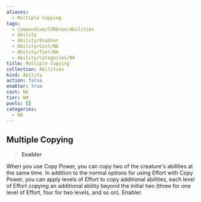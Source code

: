 ```yaml
---
aliases:
  - Multiple Copying
tags:
  - Compendium/CSRD/en/Abilities
  - Ability
  - Ability/Enabler
  - Ability/Cost/NA
  - Ability/Tier/NA
  - Ability/Categories/NA
title: Multiple Copying
collection: Abilities
kind: Ability
action: false
enabler: true
cost: NA
tier: NA
pools: []
categories:
  - NA
---
```

## Multiple Copying    
>**Enabler**  
    
When you use Copy Power, you can copy two of the creature's abilities at the same time. In addition to the normal options for using Effort with Copy Power, you can apply levels of Effort to copy additional abilities, each level of Effort copying an additional ability beyond the initial two (three for one level of Effort, four for two levels, and so on). Enabler.